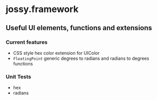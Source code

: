 # jossy.framework

## Useful UI elements, functions and extensions

### Current features
* CSS style hex color extension for UIColor
* `FloatingPoint` generic degrees to radians and radians to degrees functions

### Unit Tests
* hex
* radians
